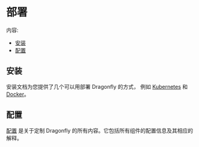 # 部署

内容:

- [安装](installation/README.md)
- [配置](configuration)

## 安装

安装文档为您提供了几个可以用部署 Dragonfly 的方式，
例如 [Kubernetes](installation/kubernetes/README.md) 和 [Docker](installation/docker/README.md)。

## 配置

[配置](configuration) 是关于定制 Dragonfly 的所有内容。它包括所有组件的配置信息及其相应的解释。
